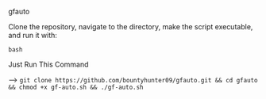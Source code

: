 gfauto

Clone the repository, navigate to the directory, make the script executable, and run it with: 

``bash``

Just Run This Command 

--> ```git clone https://github.com/bountyhunter09/gfauto.git && cd gfauto && chmod +x gf-auto.sh && ./gf-auto.sh```

